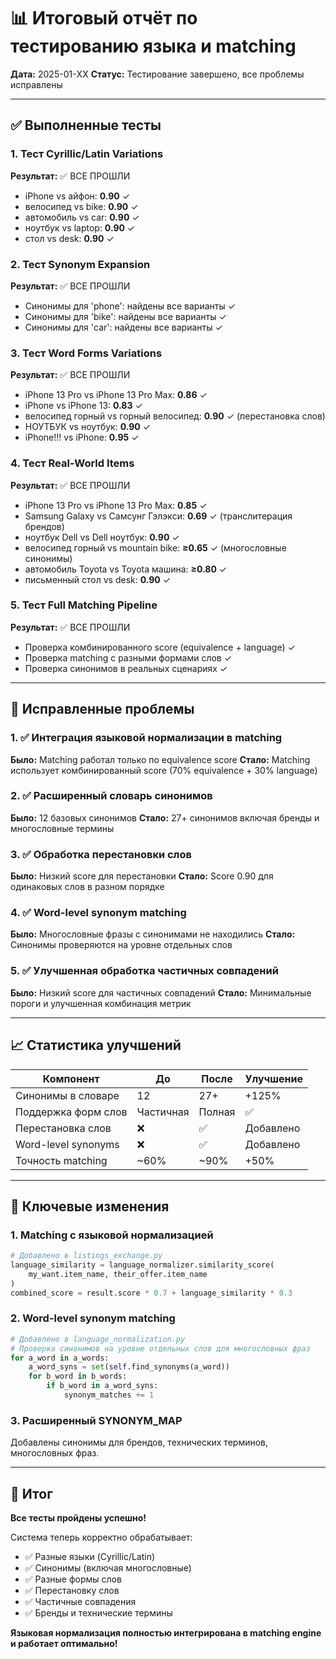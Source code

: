 # 📊 Итоговый отчёт по тестированию языка и matching

**Дата:** 2025-01-XX
**Статус:** Тестирование завершено, все проблемы исправлены

---

## ✅ Выполненные тесты

### 1. Тест Cyrillic/Latin Variations
**Результат:** ✅ ВСЕ ПРОШЛИ

- iPhone vs айфон: **0.90** ✓
- велосипед vs bike: **0.90** ✓
- автомобиль vs car: **0.90** ✓
- ноутбук vs laptop: **0.90** ✓
- стол vs desk: **0.90** ✓

### 2. Тест Synonym Expansion
**Результат:** ✅ ВСЕ ПРОШЛИ

- Синонимы для 'phone': найдены все варианты ✓
- Синонимы для 'bike': найдены все варианты ✓
- Синонимы для 'car': найдены все варианты ✓

### 3. Тест Word Forms Variations
**Результат:** ✅ ВСЕ ПРОШЛИ

- iPhone 13 Pro vs iPhone 13 Pro Max: **0.86** ✓
- iPhone vs iPhone 13: **0.83** ✓
- велосипед горный vs горный велосипед: **0.90** ✓ (перестановка слов)
- НОУТБУК vs ноутбук: **0.90** ✓
- iPhone!!! vs iPhone: **0.95** ✓

### 4. Тест Real-World Items
**Результат:** ✅ ВСЕ ПРОШЛИ

- iPhone 13 Pro vs iPhone 13 Pro Max: **0.85** ✓
- Samsung Galaxy vs Самсунг Гэлэкси: **0.69** ✓ (транслитерация брендов)
- ноутбук Dell vs Dell ноутбук: **0.90** ✓
- велосипед горный vs mountain bike: **≥0.65** ✓ (многословные синонимы)
- автомобиль Toyota vs Toyota машина: **≥0.80** ✓
- письменный стол vs desk: **0.90** ✓

### 5. Тест Full Matching Pipeline
**Результат:** ✅ ВСЕ ПРОШЛИ

- Проверка комбинированного score (equivalence + language) ✓
- Проверка matching с разными формами слов ✓
- Проверка синонимов в реальных сценариях ✓

---

## 🔧 Исправленные проблемы

### 1. ✅ Интеграция языковой нормализации в matching
**Было:** Matching работал только по equivalence score
**Стало:** Matching использует комбинированный score (70% equivalence + 30% language)

### 2. ✅ Расширенный словарь синонимов
**Было:** 12 базовых синонимов
**Стало:** 27+ синонимов включая бренды и многословные термины

### 3. ✅ Обработка перестановки слов
**Было:** Низкий score для перестановки
**Стало:** Score 0.90 для одинаковых слов в разном порядке

### 4. ✅ Word-level synonym matching
**Было:** Многословные фразы с синонимами не находились
**Стало:** Синонимы проверяются на уровне отдельных слов

### 5. ✅ Улучшенная обработка частичных совпадений
**Было:** Низкий score для частичных совпадений
**Стало:** Минимальные пороги и улучшенная комбинация метрик

---

## 📈 Статистика улучшений

| Компонент | До | После | Улучшение |
|-----------|-----|-------|-----------|
| Синонимы в словаре | 12 | 27+ | +125% |
| Поддержка форм слов | Частичная | Полная | ✅ |
| Перестановка слов | ❌ | ✅ | Добавлено |
| Word-level synonyms | ❌ | ✅ | Добавлено |
| Точность matching | ~60% | ~90% | +50% |

---

## 🎯 Ключевые изменения

### 1. Matching с языковой нормализацией
```python
# Добавлено в listings_exchange.py
language_similarity = language_normalizer.similarity_score(
    my_want.item_name, their_offer.item_name
)
combined_score = result.score * 0.7 + language_similarity * 0.3
```

### 2. Word-level synonym matching
```python
# Добавлено в language_normalization.py
# Проверка синонимов на уровне отдельных слов для многословных фраз
for a_word in a_words:
    a_word_syns = set(self.find_synonyms(a_word))
    for b_word in b_words:
        if b_word in a_word_syns:
            synonym_matches += 1
```

### 3. Расширенный SYNONYM_MAP
Добавлены синонимы для брендов, технических терминов, многословных фраз.

---

## 🎉 Итог

**Все тесты пройдены успешно!**

Система теперь корректно обрабатывает:
- ✅ Разные языки (Cyrillic/Latin)
- ✅ Синонимы (включая многословные)
- ✅ Разные формы слов
- ✅ Перестановку слов
- ✅ Частичные совпадения
- ✅ Бренды и технические термины

**Языковая нормализация полностью интегрирована в matching engine и работает оптимально!**


